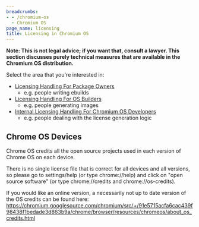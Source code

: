 ```yaml
---
breadcrumbs:
- - /chromium-os
  - Chromium OS
page_name: licensing
title: Licensing in Chromium OS
---
```


**Note: This is not legal advice; if you want that, consult a lawyer. This
section discusses purely technical measures that are available in the Chromium
OS distribution.**

Select the area that you're interested in:

*   [Licensing Handling For Package
            Owners](/chromium-os/licensing/licensing-for-chromiumos-package-owners)
    *   e.g. people writing ebuilds
*   [Licensing Handling For OS
            Builders](/chromium-os/licensing/building-a-distro)
    *   e.g. people generating images
*   [Internal Licensing Handling For Chromium OS
            Developers](/chromium-os/licensing/licensing-for-chromiumos-developers)
    *   e.g. people dealing with the license generation logic

## Chrome OS Devices

Chrome OS credits all the open source projects used in each version of Chrome OS
on each device.

There is no single license file that is correct for all devices and all
versions, so please go to settings/help (or type chrome://help) and click on
"open source software" (or type chrome://credits and chrome://os-credits).

If you would like an online version, a necessarily not up to date version of the
OS credits can be found here:
<https://chromium.googlesource.com/chromium/src/+/91e5715acfa6cac439f98438f1bedade3d863b9a/chrome/browser/resources/chromeos/about_os_credits.html>